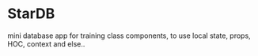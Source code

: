 # StarDB
mini database app for training class components, to use local state, props, HOC, context and else..
